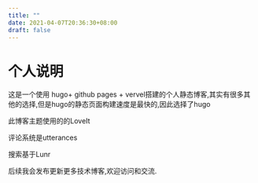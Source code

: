 ```yaml
---
title: ""
date: 2021-04-07T20:36:30+08:00
draft: false
---
```

# 个人说明

这是一个使用 hugo+ github pages + vervel搭建的个人静态博客,其实有很多其他的选择,但是hugo的静态页面构建速度是最快的,因此选择了hugo

此博客主题使用的的LoveIt

评论系统是utterances

搜索基于Lunr

后续我会发布更新更多技术博客,欢迎访问和交流.

